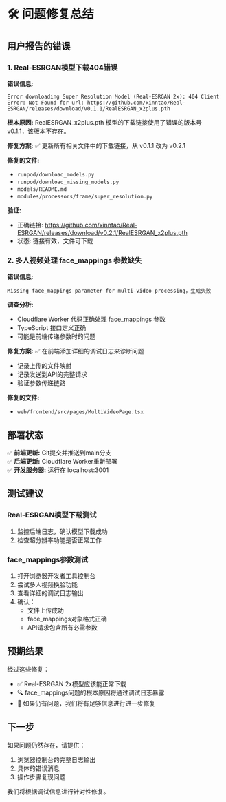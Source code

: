 # 🛠️ 问题修复总结

## 用户报告的错误

### 1. Real-ESRGAN模型下载404错误

**错误信息:**
```
Error downloading Super Resolution Model (Real-ESRGAN 2x): 404 Client Error: Not Found for url: https://github.com/xinntao/Real-ESRGAN/releases/download/v0.1.1/RealESRGAN_x2plus.pth
```

**根本原因:** 
RealESRGAN_x2plus.pth 模型的下载链接使用了错误的版本号 v0.1.1，该版本不存在。

**修复方案:** 
✅ 更新所有相关文件中的下载链接，从 v0.1.1 改为 v0.2.1

**修复的文件:**
- `runpod/download_models.py`
- `runpod/download_missing_models.py` 
- `models/README.md`
- `modules/processors/frame/super_resolution.py`

**验证:**
- 正确链接: https://github.com/xinntao/Real-ESRGAN/releases/download/v0.2.1/RealESRGAN_x2plus.pth
- 状态: 链接有效，文件可下载

### 2. 多人视频处理 face_mappings 参数缺失

**错误信息:**
```
Missing face_mappings parameter for multi-video processing，生成失败
```

**调查分析:**
- Cloudflare Worker 代码正确处理 face_mappings 参数
- TypeScript 接口定义正确
- 可能是前端传递参数时的问题

**修复方案:**
✅ 在前端添加详细的调试日志来诊断问题
- 记录上传的文件映射
- 记录发送到API的完整请求
- 验证参数传递链路

**修复的文件:**
- `web/frontend/src/pages/MultiVideoPage.tsx`

## 部署状态

✅ **前端更新:** Git提交并推送到main分支  
✅ **后端更新:** Cloudflare Worker重新部署  
✅ **开发服务器:** 运行在 localhost:3001  

## 测试建议

### Real-ESRGAN模型下载测试
1. 监控后端日志，确认模型下载成功
2. 检查超分辨率功能是否正常工作

### face_mappings参数测试  
1. 打开浏览器开发者工具控制台
2. 尝试多人视频换脸功能
3. 查看详细的调试日志输出
4. 确认：
   - 文件上传成功
   - face_mappings对象格式正确
   - API请求包含所有必需参数

## 预期结果

经过这些修复：
- ✅ Real-ESRGAN 2x模型应该能正常下载
- 🔍 face_mappings问题的根本原因将通过调试日志暴露
- 🎯 如果仍有问题，我们将有足够信息进行进一步修复

## 下一步

如果问题仍然存在，请提供：
1. 浏览器控制台的完整日志输出
2. 具体的错误消息
3. 操作步骤复现问题

我们将根据调试信息进行针对性修复。 